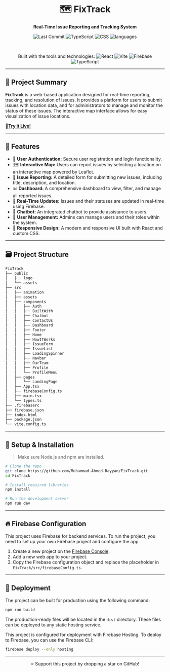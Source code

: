 <div align="center">

# 🗺️ FixTrack

**Real-Time Issue Reporting and Tracking System**

![Last Commit](https://img.shields.io/github/last-commit/Muhammad-Ahmed-Rayyan/FixTrack)
![TypeScript](https://img.shields.io/badge/TypeScript-70.2%25-blue?logo=typescript)
![CSS](https://img.shields.io/badge/CSS-29.8%25-orange?logo=css3)
![languages](https://img.shields.io/github/languages/count/Muhammad-Ahmed-Rayyan/FixTrack)

<br>

Built with the tools and technologies:
![React](https://img.shields.io/badge/React-%2361DAFB.svg?style=for-the-badge&logo=react&logoColor=black)
![Vite](https://img.shields.io/badge/Vite-%23646CFF.svg?style=for-the-badge&logo=vite&logoColor=white)
![Firebase](https://img.shields.io/badge/Firebase-%23FFCA28.svg?style=for-the-badge&logo=firebase&logoColor=black)
![TypeScript](https://img.shields.io/badge/TypeScript-%233178C6.svg?style=for-the-badge&logo=typescript&logoColor=white)

</div>

---

## 🧠 Project Summary

**FixTrack** is a web-based application designed for real-time reporting, tracking, and resolution of issues. It provides a platform for users to submit issues with location data, and for administrators to manage and monitor the status of these issues. The interactive map interface allows for easy visualization of issue locations.

**🔗[Try it Live!](https://fixtrack-95541.web.app/)**

---

## 🚀 Features

- 🔐 **User Authentication:** Secure user registration and login functionality.
- 🗺️ **Interactive Map:** Users can report issues by selecting a location on an interactive map powered by Leaflet.
- 📝 **Issue Reporting:** A detailed form for submitting new issues, including title, description, and location.
- 📊 **Dashboard:** A comprehensive dashboard to view, filter, and manage all reported issues.
- 🔔 **Real-Time Updates:** Issues and their statuses are updated in real-time using Firebase.
- 🤖 **Chatbot:** An integrated chatbot to provide assistance to users.
- 👤 **User Management:** Admins can manage users and their roles within the system.
- 🎨 **Responsive Design:** A modern and responsive UI built with React and custom CSS.

---

## 🗃️ Project Structure

```bash
FixTrack
├── public
│   ├── logo
│   └── assets
├── src
│   ├── animation
│   ├── assets
│   ├── components
│   │   ├── Auth
│   │   ├── BuiltWith
│   │   ├── Chatbot
│   │   ├── ContactUs
│   │   ├── Dashboard
│   │   ├── Footer
│   │   ├── Home
│   │   ├── HowItWorks
│   │   ├── IssueForm
│   │   ├── IssueList
│   │   ├── LoadingSpinner
│   │   ├── Navbar
│   │   ├── OurTeam
│   │   ├── Profile
│   │   └── ProfileMenu
│   ├── pages
│   │   └── LandingPage
│   ├── App.tsx
│   ├── firebaseConfig.ts
│   ├── main.tsx
│   └── types.ts
├── .firebaserc
├── firebase.json
├── index.html
├── package.json
└── vite.config.ts
```

---

## 🔧 Setup & Installation

> Make sure Node.js and npm are installed.

```bash
# Clone the repo
git clone https://github.com/Muhammad-Ahmed-Rayyan/FixTrack.git
cd FixTrack

# Install required libraries
npm install

# Run the development server
npm run dev
```

---

## 🔥 Firebase Configuration

This project uses Firebase for backend services. To run the project, you need to set up your own Firebase project and configure the app.

1.  Create a new project on the [Firebase Console](https://console.firebase.google.com/).
2.  Add a new web app to your project.
3.  Copy the Firebase configuration object and replace the placeholder in `FixTrack/src/firebaseConfig.ts`.

---

## 🚀 Deployment

The project can be built for production using the following command:

```bash
npm run build
```

The production-ready files will be located in the `dist` directory. These files can be deployed to any static hosting service.

This project is configured for deployment with Firebase Hosting. To deploy to Firebase, you can use the Firebase CLI:

```bash
firebase deploy --only hosting
```

---

<div align="center">

⭐ Support this project by dropping a star on GitHub!

</div>
